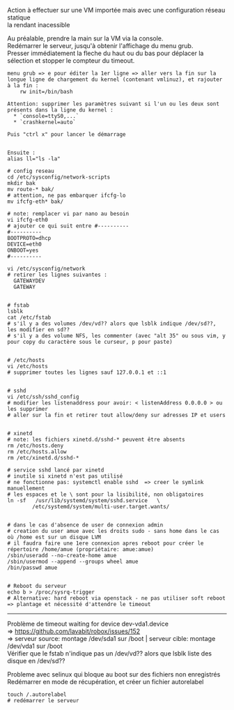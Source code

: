 Action à effectuer sur une VM importée mais avec une configuration réseau statique  
la rendant inacessible

Au préalable, prendre la main sur la VM via la console.  
Redémarrer le serveur, jusqu'à obtenir l'affichage du menu grub.  
Presser immédiatement la fleche du haut ou du bas pour déplacer la sélection et stopper le compteur du timeout.  

```
menu grub => e pour éditer la 1er ligne => aller vers la fin sur la longue ligne de chargement du kernel (contenant vmlinuz), et rajouter à la fin :
	rw init=/bin/bash

Attention: supprimer les paramètres suivant si l'un ou les deux sont présents dans la ligne du kernel :  
  * `console=ttyS0,...` 
  * `crashkernel=auto`

Puis "ctrl x" pour lancer le démarrage


Ensuite : 
alias ll="ls -la"

# config reseau
cd /etc/sysconfig/network-scripts
mkdir bak
mv route-* bak/
# attention, ne pas embarquer ifcfg-lo
mv ifcfg-eth* bak/

# note: remplacer vi par nano au besoin
vi ifcfg-eth0
# ajouter ce qui suit entre #----------
#----------
BOOTPROTO=dhcp
DEVICE=eth0
ONBOOT=yes
#----------

vi /etc/sysconfig/network
# retirer les lignes suivantes : 
  GATEWAYDEV
  GATEWAY


# fstab
lsblk
cat /etc/fstab
# s'il y a des volumes /dev/vd?? alors que lsblk indique /dev/sd??, les modifier en sd??
# s'il y a des volume NFS, les commenter (avec "alt 35" ou sous vim, y pour copy du caractère sous le curseur, p pour paste)


# /etc/hosts
vi /etc/hosts
# supprimer toutes les lignes sauf 127.0.0.1 et ::1


# sshd
vi /etc/ssh/sshd_config
# modifier les listenaddress pour avoir: < listenAddress 0.0.0.0 > ou les supprimer
# aller sur la fin et retirer tout allow/deny sur adresses IP et users


# xinetd
# note: les fichiers xinetd.d/sshd-* peuvent être absents
rm /etc/hosts.deny
rm /etc/hosts.allow
rm /etc/xinetd.d/sshd-*

# service sshd lancé par xinetd
# inutile si xinetd n'est pas utilisé
# ne fonctionne pas: systemctl enable sshd  => creer le symlink manuellement
# les espaces et le \ sont pour la lisibilité, non obligatoires
ln -sf   /usr/lib/systemd/system/sshd.service   \
        /etc/systemd/system/multi-user.target.wants/


# dans le cas d'absence de user de connexion admin
# creation du user amue avec les droits sudo - sans home dans le cas où /home est sur un disque LVM
# il faudra faire une 1ere connexion apres reboot pour créer le répertoire /home/amue (propriétaire: amue:amue)
/sbin/useradd --no-create-home amue
/sbin/usermod --append --groups wheel amue
/bin/passwd amue


# Reboot du serveur
echo b > /proc/sysrq-trigger
# Alternative: hard reboot via openstack - ne pas utiliser soft reboot => plantage et nécessité d'attendre le timeout
```

----------------------
Problème de timeout waiting for device dev-vda1.device  
=> https://github.com/lavabit/robox/issues/152  
=> serveur source: montage /dev/sda1  sur /boot  | serveur cible: montage /dev/vda1 sur /boot  
Vérifier que le fstab n'indique pas un /dev/vd?? alors que lsblk liste des disque en /dev/sd??  


Probleme avec selinux qui bloque au boot sur des fichiers non enregistrés
Redémarrer en mode de récupération, et créer un fichier autorelabel
```
touch /.autorelabel
# redémarrer le serveur
```

